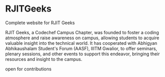 # RJITGeeks
Complete website for RJIT Geeks

RJIT Geeks, a Codechef Campus Chapter, was founded to foster a coding atmosphere and raise awareness on campus, allowing students to acquire valuable insight into the technical world. It has cooperated with Abhigyan Abhikaushalam Student's Forum (AASF), IIITM Gwalior, to offer seminars, plenary sessions, and other events to support this endeavor, bringing their resources and insight to the campus.


open for contributions
